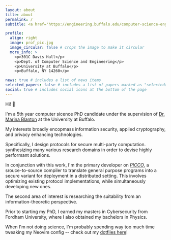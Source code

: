 ```yaml
---
layout: about
title: about
permalink: /
subtitle: <a href='https://engineering.buffalo.edu/computer-science-engineering.html'><b>Doctoral Researcher</b></a> @ University at Buffalo

profile:
  align: right
  image: prof_pic.jpg
  image_circular: false # crops the image to make it circular
  more_info: >
    <p>301C Davis Hall</p>
    <p>Dept. of Computer Science and Engineering</p>
    <p>University at Buffalo</p>
    <p>Buffalo, NY 14260</p>

news: true # includes a list of news items
selected_papers: false # includes a list of papers marked as "selected={true}"
social: true # includes social icons at the bottom of the page
---
```


Hi! 👋

I'm a 5th year computer sicence PhD candidate under the supervision of [Dr. Marina Blanton](https://www.acsu.buffalo.edu/~mblanton/) at the University at Buffalo.

My interests broadly encopmass information security, applied cryptography, and privacy enhancing technologies.

Specifically, I design protocols for secure multi-party computation. 
synthesizing many various research domains in order to devise highly performant solutions.

In conjunction with this work, I'm the primary developer on *[PICCO](https://github.com/applied-crypto-lab/picco/)*, a srouce-to-source compiler to translate general purpose programs into a secure variant for deployment in a distributed setting. This involves optimizing existing protocol implementations, while simultaneously developing new ones.

The second area of interest is researching the suitability from an information-theoretic perspective.  

Prior to starting my PhD, I earned my masters in Cybersecurity from Fordham University, where I also obtained my bachelors in Physics.


When I'm not doing science, I'm probably spending way too much time tweaking my Neovim config -- check out my [dotfiles here](https://github.com/abaccarini/dotfiles)! 
